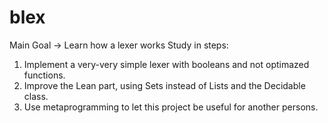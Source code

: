 # blex
Main Goal -> Learn how a lexer works
Study in steps: 
1. Implement a very-very simple lexer with booleans and not optimazed functions.
2. Improve the Lean part, using Sets instead of Lists and the Decidable class.
3. Use metaprogramming to let this project be useful for another persons. 

